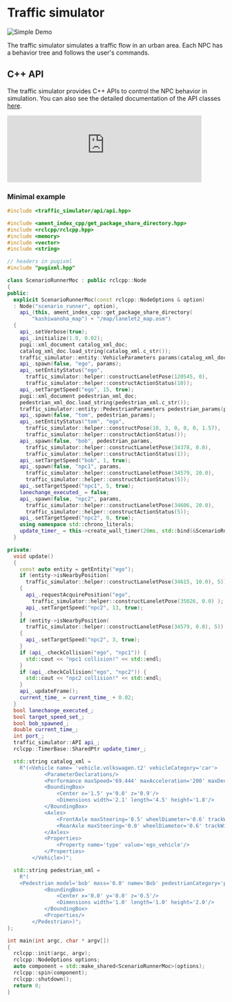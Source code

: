 # Traffic simulator

![Simple Demo](../image/simple_demo.png "traffic simulator")

The traffic simulator simulates a traffic flow in an urban area.
Each NPC has a behavior tree and follows the user's commands.

## C++ API

The traffic simulator provides C++ APIs to control the NPC behavior in simulation.
You can also see the detailed documentation of the API classes [here](https://tier4.github.io/scenario_simulator_v2-api-docs/classtraffic__simulator_1_1API.html).


<iframe 
  class="hatenablogcard" 
  style="width:100%;height:155px;max-width:450px;" 
  title="embree" 
  src="https://hatenablog-parts.com/embed?url=https://tier4.github.io/scenario_simulator_v2-api-docs/classtraffic__simulator_1_1API.html" 
  width="300" height="150" frameborder="0" scrolling="no">
</iframe>


### Minimal example

```c++
#include <traffic_simulator/api/api.hpp>

#include <ament_index_cpp/get_package_share_directory.hpp>
#include <rclcpp/rclcpp.hpp>
#include <memory>
#include <vector>
#include <string>

// headers in pugixml
#include "pugixml.hpp"

class ScenarioRunnerMoc : public rclcpp::Node
{
public:
  explicit ScenarioRunnerMoc(const rclcpp::NodeOptions & option)
  : Node("scenario_runner", option),
    api_(this, ament_index_cpp::get_package_share_directory(
        "kashiwanoha_map") + "/map/lanelet2_map.osm")
  {
    api_.setVerbose(true);
    api_.initialize(1.0, 0.02);
    pugi::xml_document catalog_xml_doc;
    catalog_xml_doc.load_string(catalog_xml.c_str());
    traffic_simulator::entity::VehicleParameters params(catalog_xml_doc);
    api_.spawn(false, "ego", params);
    api_.setEntityStatus("ego",
      traffic_simulator::helper::constructLaneletPose(120545, 0),
      traffic_simulator::helper::constructActionStatus(10));
    api_.setTargetSpeed("ego", 15, true);
    pugi::xml_document pedestrian_xml_doc;
    pedestrian_xml_doc.load_string(pedestrian_xml.c_str());
    traffic_simulator::entity::PedestrianParameters pedestrian_params(pedestrian_xml_doc);
    api_.spawn(false, "tom", pedestrian_params);
    api_.setEntityStatus("tom", "ego",
      traffic_simulator::helper::constructPose(10, 3, 0, 0, 0, 1.57),
      traffic_simulator::helper::constructActionStatus());
    api_.spawn(false, "bob", pedestrian_params,
      traffic_simulator::helper::constructLaneletPose(34378, 0.0),
      traffic_simulator::helper::constructActionStatus(1));
    api_.setTargetSpeed("bob", 1, true);
    api_.spawn(false, "npc1", params,
      traffic_simulator::helper::constructLaneletPose(34579, 20.0),
      traffic_simulator::helper::constructActionStatus(5));
    api_.setTargetSpeed("npc1", 5, true);
    lanechange_executed_ = false;
    api_.spawn(false, "npc2", params,
      traffic_simulator::helper::constructLaneletPose(34606, 20.0),
      traffic_simulator::helper::constructActionStatus(5));
    api_.setTargetSpeed("npc2", 0, true);
    using namespace std::chrono_literals;
    update_timer_ = this->create_wall_timer(20ms, std::bind(&ScenarioRunnerMoc::update, this));
  }

private:
  void update()
  {
    const auto entity = getEntity("ego");
    if (entity->isNearbyPosition(
      traffic_simulator::helper::constructLaneletPose(34615, 10.0), 5))
    {
      api_.requestAcquirePosition("ego",
        traffic_simulator::helper::constructLaneletPose(35026, 0.0) );
      api_.setTargetSpeed("npc2", 13, true);
    }
    if (entity->isNearbyPosition(
      traffic_simulator::helper::constructLaneletPose(34579, 0.0), 5))
    {
      api_.setTargetSpeed("npc2", 3, true);
    }
    if (api_.checkCollision("ego", "npc1")) {
      std::cout << "npc1 collision!" << std::endl;
    }
    if (api_.checkCollision("ego", "npc2")) {
      std::cout << "npc2 collision!" << std::endl;
    }
    api_.updateFrame();
    current_time_ = current_time_ + 0.02;
  }
  bool lanechange_executed_;
  bool target_speed_set_;
  bool bob_spawned_;
  double current_time_;
  int port_;
  traffic_simulator::API api_;
  rclcpp::TimerBase::SharedPtr update_timer_;

  std::string catalog_xml =
    R"(<Vehicle name= 'vehicle.volkswagen.t2' vehicleCategory='car'>
            <ParameterDeclarations/>
            <Performance maxSpeed='69.444' maxAcceleration='200' maxDeceleration='10.0'/>
            <BoundingBox>
                <Center x='1.5' y='0.0' z='0.9'/>
                <Dimensions width='2.1' length='4.5' height='1.8'/>
            </BoundingBox>
            <Axles>
                <FrontAxle maxSteering='0.5' wheelDiameter='0.6' trackWidth='1.8' positionX='3.1' positionZ='0.3'/>
                <RearAxle maxSteering='0.0' wheelDiameter='0.6' trackWidth='1.8' positionX='0.0' positionZ='0.3'/>
            </Axles>
            <Properties>
                <Property name='type' value='ego_vehicle'/>
            </Properties>
        </Vehicle>)";

  std::string pedestrian_xml =
    R"(
    <Pedestrian model='bob' mass='0.0' name='Bob' pedestrianCategory='pedestrian'>
            <BoundingBox>
                <Center x='0.0' y='0.0' z='0.5'/>
                <Dimensions width='1.0' length='1.0' height='2.0'/>
            </BoundingBox>
            <Properties/>
        </Pedestrian>)";
};

int main(int argc, char * argv[])
{
  rclcpp::init(argc, argv);
  rclcpp::NodeOptions options;
  auto component = std::make_shared<ScenarioRunnerMoc>(options);
  rclcpp::spin(component);
  rclcpp::shutdown();
  return 0;
}
```
